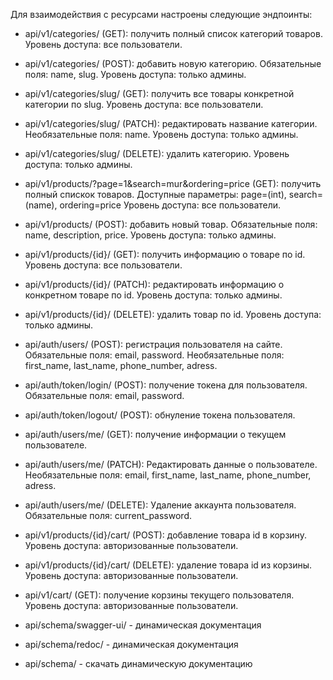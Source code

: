 Для взаимодействия с ресурсами настроены следующие эндпоинты:

- api/v1/categories/ (GET): получить полный список категорий товаров. Уровень доступа: все пользователи.
- api/v1/categories/ (POST): добавить новую категорию. Обязательные поля: name, slug. Уровень доступа: только админы.
- api/v1/categories/slug/ (GET): получить все товары конкретной категории по slug. Уровень доступа: все пользователи.
- api/v1/categories/slug/ (PATCH): редактировать название категории. Необязательные поля: name. Уровень доступа: только админы.
- api/v1/categories/slug/ (DELETE): удалить категорию. Уровень доступа: только админы.

- api/v1/products/?page=1&search=mur&ordering=price (GET): получить полный спискок товаров. Доступные параметры: page=(int), search=(name), ordering=price  Уровень доступа: все пользователи.
- api/v1/products/ (POST): добавить новый товар. Обязательные поля: name, description, price. Уровень доступа: только админы.
- api/v1/products/{id}/ (GET): получить информацию о товаре по id. Уровень доступа: все пользователи.
- api/v1/products/{id}/ (PATCH): редактировать информацию о конкретном товаре по id. Уровень доступа: только админы.
- api/v1/products/{id}/ (DELETE): удалить товар по id. Уровень доступа: только админы.


- api/auth/users/ (POST): регистрация пользователя на сайте. Обязательные поля: email, password. Необязательные поля: first_name, last_name, phone_number, adress.
- api/auth/token/login/ (POST): получение токена для пользователя. Обязательные поля: email, password.
- api/auth/token/logout/ (POST): обнуление токена пользователя.
- api/auth/users/me/ (GET): получение информации о текущем пользователе.
- api/auth/users/me/ (PATCH): Редактировать данные о пользователе. Необязательные поля: email, first_name, last_name, phone_number, adress.
- api/auth/users/me/ (DELETE): Удаление аккаунта пользователя. Обязательные поля: current_password.


- api/v1/products/{id}/cart/ (POST): добавление товара id в корзину. Уровень доступа: авторизованные пользователи.
- api/v1/products/{id}/cart/ (DELETE): удаление товара id из корзины. Уровень доступа: авторизованные пользователи.
- api/v1/cart/ (GET): получение корзины текущего пользователя. Уровень доступа: авторизованные пользователи.


- api/schema/swagger-ui/ - динамическая документация
- api/schema/redoc/ - динамическая документация
- api/schema/ - скачать динамическую документацию